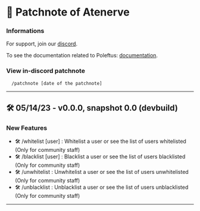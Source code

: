 # 🤖 Patchnote of Atenerve

### Informations

For support, join our [discord](https://discord.gg/CrQ7UTN8am).

To see the documentation related to Poleftus: [documentation]().

### View in-discord patchnote

```
  /patchnote [date of the patchnote]
```

---

## 🛠 05/14/23 - v0.0.0, snapshot 0.0 (devbuild)

### New Features

* 🛠️ /whitelist [user] : Whitelist a user or see the list of users whitelisted (Only for community staff)
* 🛠️ /blacklist [user] : Blacklist a user or see the list of users blacklisted (Only for community staff)
* 🛠️ /unwhitelist <user> : Unwhitelist a user or see the list of users unwhitelisted (Only for community staff)
* 🛠️ /unblacklist <user> : Unblacklist a user or see the list of users unblacklisted (Only for community staff)

---
